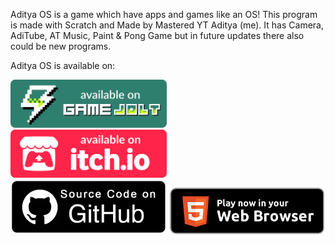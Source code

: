 Aditya OS is a game which have apps and games like an OS!
This program is made with Scratch and Made by Mastered YT Aditya (me).
It has Camera, AdiTube, AT Music, Paint & Pong Game but in future updates there also could be new programs.

Aditya OS is available on:

<a href="https://gamejolt.com/games/aditya_os/705038?utm_source=share&utm_medium=web" target="GameJolt"><img src="/README/gj-badge.svg" alt="GameJolt" width="250"></a><br>
<a href="https://mastered-yt-aditya.itch.io/aditya-os" target="Itch.io"><img src="/README/badge-color.svg" alt="Itch.io" width="250"></a><br>
<a href="https://github.com/Mastered-YT-Aditya/Aditya-OS" target="GitHub (Source Code)"><img src="/README/GitHub Button.png" alt="GitHub" width="250"></a>
<a href="https://mastered-yt-aditya.github.io/Aditya-OS" target="HTML Web"><img src="/README/web.png" alt="html" width="250"></a>
